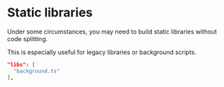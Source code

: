 # Static libraries

Under some circumstances, you may need to build static libraries without code splitting.

This is especially useful for legacy libraries or background scripts.

```json
"libs": [
  "background.ts"
],
```
